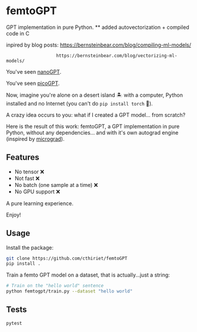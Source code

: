 # femtoGPT

GPT implementation in pure Python.
** added autovectorization + compiled code in C

inpired by blog posts: https://bernsteinbear.com/blog/compiling-ml-models/
                       
                       https://bernsteinbear.com/blog/vectorizing-ml-models/

You've seen [nanoGPT](https://github.com/karpathy/nanoGPT).

You've seen [picoGPT](https://github.com/jaymody/picoGPT).

Now, imagine you're alone on a desert island 🏝️ with a computer, Python installed and no Internet (you can't do `pip install torch` 🥲).

A crazy idea occurs to you: what if I created a GPT model... from scratch?

Here is the result of this work: femtoGPT, a GPT implementation in pure Python, without any dependencies... and with it's own autograd engine (inspired by [micrograd](https://github.com/karpathy/micrograd/tree/master)).



## Features

- No tensor ❌
- Not fast ❌
- No batch (one sample at a time) ❌
- No GPU support ❌

A pure learning experience.

Enjoy!

## Usage

Install the package:

```bash
git clone https://github.com/cthiriet/femtoGPT
pip install .
```

Train a femto GPT model on a dataset, that is actually...just a string:

```bash
# Train on the "hello world" sentence
python femtogpt/train.py --dataset "hello world"
```

## Tests

```bash
pytest
```
